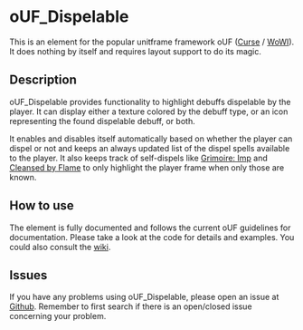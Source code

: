 # oUF_Dispelable

This is an element for the popular unitframe framework oUF ([Curse](https://www.curseforge.com/wow/addons/ouf) / [WoWI](http://www.wowinterface.com/downloads/info9994-oUF.html)).  
It does nothing by itself and requires layout support to do its magic.

## Description

oUF_Dispelable provides functionality to highlight debuffs dispelable by the player. It can display either a texture 
colored by the debuff type, or an icon representing the found dispelable debuff, or both.

It enables and disables itself automatically based on whether the player can dispel or not and keeps an always updated 
list of the dispel spells available to the player. It also keeps track of self-dispels like [Grimoire: Imp](http://www.wowdb.com/spells/111859) 
and [Cleansed by Flame](http://www.wowdb.com/spells/205625) to only highlight the player frame when only those are known.

## How to use

The element is fully documented and follows the current oUF guidelines for documentation. Please take a look at the code 
for details and examples. You could also consult the [wiki](https://github.com/Rainrider/oUF_Dispelable/wiki).

## Issues

If you have any problems using oUF_Dispelable, please open an issue at [Github](https://github.com/Rainrider/oUF_Dispelable/issues). 
Remember to first search if there is an open/closed issue concerning your problem.
